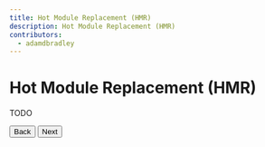 ```yaml
---
title: Hot Module Replacement (HMR)
description: Hot Module Replacement (HMR)
contributors:
  - adamdbradley
---
```

# Hot Module Replacement (HMR)

TODO


<stencil-route-link url="/docs/dev-server" router="#router" custom="true">
  <button class="pull-left btn btn--secondary">
    Back
  </button>
</stencil-route-link>

<stencil-route-link url="/docs/prerendering" custom="true">
  <button class='pull-right btn btn--primary'>
    Next
  </button>
</stencil-route-link>